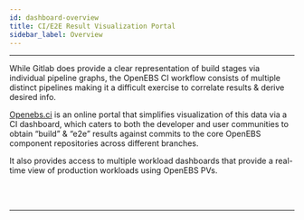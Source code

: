 ```yaml
---
id: dashboard-overview
title: CI/E2E Result Visualization Portal
sidebar_label: Overview
---
```

------

While Gitlab does provide a clear representation of build stages via individual pipeline graphs, 
the OpenEBS CI workflow consists of multiple distinct pipelines making it a difficult exercise to 
correlate results & derive desired info. 

[Openebs.ci](https://openebs.ci/) is an online portal that simplifies visualization of this data 
via a CI dashboard, which caters to both the developer and user communities to obtain “build” & 
“e2e” results against commits to the core OpenEBS component repositories across different branches. 

It also provides access to multiple workload dashboards that provide a real-time view of production 
workloads using OpenEBS PVs. 



<br>

<br>

<hr>

<br>

<br>



<!-- Hotjar Tracking Code for https://docs.openebs.io -->

<script>
    (function(h,o,t,j,a,r){
        h.hj=h.hj||function(){(h.hj.q=h.hj.q||[]).push(arguments)};
        h._hjSettings={hjid:1239116,hjsv:6};
        a=o.getElementsByTagName('head')[0];
        r=o.createElement('script');r.async=1;
        r.src=t+h._hjSettings.hjid+j+h._hjSettings.hjsv;
        a.appendChild(r);
    })(window,document,'https://static.hotjar.com/c/hotjar-','.js?sv=');
</script>


<!-- Global site tag (gtag.js) - Google Analytics -->

<script async src="https://www.googletagmanager.com/gtag/js?id=UA-92076314-12"></script>
<script>
  window.dataLayer = window.dataLayer || [];
  function gtag(){dataLayer.push(arguments);}
  gtag('js', new Date());

  gtag('config', 'UA-92076314-12');
</script>
